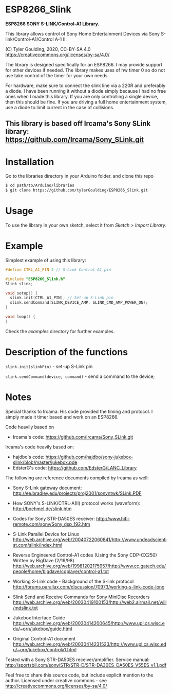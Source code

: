 # ESP8266_Slink

**ESP8266 SONY S-LINK/Control-A1 Library.**

This library allows control of Sony Home Entertainment Devices via Sony S-link/Control-A1/Control A-1 II.

(C) Tyler Goulding, 2020, CC-BY-SA 4.0
https://creativecommons.org/licenses/by-sa/4.0/

The library is designed specifically for an ESP8266. I may provide support for other devices if needed. The
library makes uses of hw timer 0 so do not use take control of the timer for your own needs.

For hardware, make sure to connect the slink line via a 220R and preferably a diode. I have been running it without a diode simply because I had no free ones when I made this library. If you are only controlling a single device, then this should be fine. If you are driving a full home entertainment system, use a diode to limit current in the case of collisions.

This library is based off Ircama's Sony SLink library:
    https://github.com/Ircama/Sony_SLink.git
-------------------------------------------------------------------------------------------------------------------

# Installation

Go to the libraries directory in your Arduino folder. and clone this repo

```bash
$ cd path/to/Arduino/libraries
$ git clone https://github.com/tylerGoulding/ESP8266_Slink.git
```

# Usage
To use the library in your own sketch, select it from *Sketch > Import Library*.

# Example

Simplest example of using this library:

```c++
#define CTRL_A1_PIN 2 // S-Link Control-A1 pin

#include "ESP8266_Slink.h"
Slink slink;

void setup() {
  slink.init(CTRL_A1_PIN); // Set-up S-Link pin
  slink.sendCommand(SLINK_DEVICE_AMP, SLINK_CMD_AMP_POWER_ON);
}

void loop() {
}
```

Check the *examples* directory for further examples.

# Description of the functions

`slink.init(slinkPin)` - set-up S-Link pin

`slink.sendCommand(device, command)` - send a command to the device;

# Notes

  Special thanks to Ircama. His code provided the timing and protocol.
  I simply made it timer based and work on an ESP8266.

  Code heavily based on
  - Ircama's code:
    https://github.com/Ircama/Sony_SLink.git

  Ircama's code heavily based on:
  - hajdbo's code:
    https://github.com/hajdbo/sony-jukebox-slink/blob/master/jukebox.pde
  - EdsterG's code:
    https://github.com/EdsterG/LANC_Library

  The following are reference documents compiled by Ircama as well:
  - Sony S-Link gateway document:
    http://ee.bradley.edu/projects/proj2001/sonyntwk/SLink.PDF

  - How SONY's S-LINK/CTRL-A(II) protocol works (waveform):
    http://boehmel.de/slink.htm

  - Codes for Sony STR-DA50ES receiver:
    http://www.hifi-remote.com/sony/Sony_dsp_192.htm

  - S-Link Parallel Device for Linux
    http://web.archive.org/web/20040722060841/http://www.undeadscientist.com/slink/index.html

  - Reverse Engineered Control-A1 codes (Using the Sony CDP-CX250) Written by BigDave (2/19/98)
    http://web.archive.org/web/19981202175957/http://www.cc.gatech.edu/people/home/bigdave/cdplayer/control-a1.txt

  - Working S-Link code - Background of the S-link protocol
    http://forums.parallax.com/discussion/70973/working-s-link-code-long

  - Slink Send and Receive Commands for Sony MiniDisc Recorders
    http://web.archive.org/web/20030419100153/http://web2.airmail.net/will/mdslink.txt

  - Jukebox Interface Guide
    http://web.archive.org/web/20030414200645/http://www.upl.cs.wisc.edu/~orn/jukebox/guide.html

  - Original Control-A1 document
    http://web.archive.org/web/20030414231523/http://www.upl.cs.wisc.edu/~orn/jukebox/controla1.html

  Tested with a Sony STR-DA50ES receiver/amplifier.
  Service manual: http://sportsbil.com/sony/STR/STR-D/STR-DA30ES_DA50ES_V55ES_v1.1.pdf

  Feel free to share this source code, but include explicit mention to the author.
  Licensed under creative commons - see http://creativecommons.org/licenses/by-sa/4.0/
